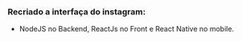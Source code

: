 ### Recriado a interfaça do instagram:
  - NodeJS no Backend, ReactJs no Front e React Native no mobile.
